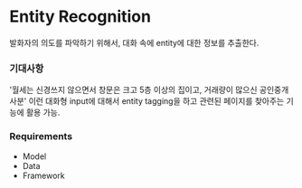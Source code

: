 # Entity Recognition 


발화자의 의도를 파악하기 위해서, 대화 속에 entity에 대한 정보를 추출한다. 

### 기대사항 

'월세는 신경쓰지 않으면서 창문은 크고 5층 이상의 집이고, 거래량이 많으신 공인중개사분' 이런 대화형 input에 대해서 entity tagging을 하고 관련된 페이지를 찾아주는 기능에 활용 가능. 



### Requirements 

* Model
* Data
* Framework



